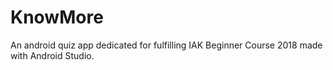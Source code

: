# KnowMore
An android quiz app dedicated for fulfilling IAK Beginner Course 2018 made with Android Studio.
